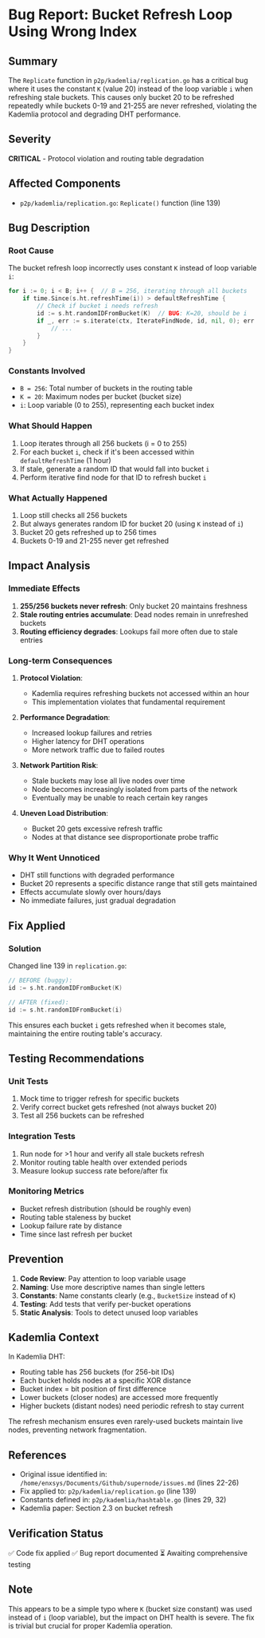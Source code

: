 # Bug Report: Bucket Refresh Loop Using Wrong Index

## Summary
The `Replicate` function in `p2p/kademlia/replication.go` has a critical bug where it uses the constant `K` (value 20) instead of the loop variable `i` when refreshing stale buckets. This causes only bucket 20 to be refreshed repeatedly while buckets 0-19 and 21-255 are never refreshed, violating the Kademlia protocol and degrading DHT performance.

## Severity
**CRITICAL** - Protocol violation and routing table degradation

## Affected Components
- `p2p/kademlia/replication.go`: `Replicate()` function (line 139)

## Bug Description

### Root Cause
The bucket refresh loop incorrectly uses constant `K` instead of loop variable `i`:

```go
for i := 0; i < B; i++ {  // B = 256, iterating through all buckets
    if time.Since(s.ht.refreshTime(i)) > defaultRefreshTime {
        // Check if bucket i needs refresh
        id := s.ht.randomIDFromBucket(K)  // BUG: K=20, should be i
        if _, err := s.iterate(ctx, IterateFindNode, id, nil, 0); err != nil {
            // ...
        }
    }
}
```

### Constants Involved
- `B = 256`: Total number of buckets in the routing table
- `K = 20`: Maximum nodes per bucket (bucket size)
- `i`: Loop variable (0 to 255), representing each bucket index

### What Should Happen
1. Loop iterates through all 256 buckets (i = 0 to 255)
2. For each bucket `i`, check if it's been accessed within `defaultRefreshTime` (1 hour)
3. If stale, generate a random ID that would fall into bucket `i`
4. Perform iterative find node for that ID to refresh bucket `i`

### What Actually Happened
1. Loop still checks all 256 buckets
2. But always generates random ID for bucket 20 (using `K` instead of `i`)
3. Bucket 20 gets refreshed up to 256 times
4. Buckets 0-19 and 21-255 never get refreshed

## Impact Analysis

### Immediate Effects
1. **255/256 buckets never refresh**: Only bucket 20 maintains freshness
2. **Stale routing entries accumulate**: Dead nodes remain in unrefreshed buckets
3. **Routing efficiency degrades**: Lookups fail more often due to stale entries

### Long-term Consequences

1. **Protocol Violation**:
   - Kademlia requires refreshing buckets not accessed within an hour
   - This implementation violates that fundamental requirement

2. **Performance Degradation**:
   - Increased lookup failures and retries
   - Higher latency for DHT operations
   - More network traffic due to failed routes

3. **Network Partition Risk**:
   - Stale buckets may lose all live nodes over time
   - Node becomes increasingly isolated from parts of the network
   - Eventually may be unable to reach certain key ranges

4. **Uneven Load Distribution**:
   - Bucket 20 gets excessive refresh traffic
   - Nodes at that distance see disproportionate probe traffic

### Why It Went Unnoticed
- DHT still functions with degraded performance
- Bucket 20 represents a specific distance range that still gets maintained
- Effects accumulate slowly over hours/days
- No immediate failures, just gradual degradation

## Fix Applied

### Solution
Changed line 139 in `replication.go`:

```go
// BEFORE (buggy):
id := s.ht.randomIDFromBucket(K)

// AFTER (fixed):
id := s.ht.randomIDFromBucket(i)
```

This ensures each bucket `i` gets refreshed when it becomes stale, maintaining the entire routing table's accuracy.

## Testing Recommendations

### Unit Tests
1. Mock time to trigger refresh for specific buckets
2. Verify correct bucket gets refreshed (not always bucket 20)
3. Test all 256 buckets can be refreshed

### Integration Tests
1. Run node for >1 hour and verify all stale buckets refresh
2. Monitor routing table health over extended periods
3. Measure lookup success rate before/after fix

### Monitoring Metrics
- Bucket refresh distribution (should be roughly even)
- Routing table staleness by bucket
- Lookup failure rate by distance
- Time since last refresh per bucket

## Prevention
1. **Code Review**: Pay attention to loop variable usage
2. **Naming**: Use more descriptive names than single letters
3. **Constants**: Name constants clearly (e.g., `BucketSize` instead of `K`)
4. **Testing**: Add tests that verify per-bucket operations
5. **Static Analysis**: Tools to detect unused loop variables

## Kademlia Context
In Kademlia DHT:
- Routing table has 256 buckets (for 256-bit IDs)
- Each bucket holds nodes at a specific XOR distance
- Bucket index = bit position of first difference
- Lower buckets (closer nodes) are accessed more frequently
- Higher buckets (distant nodes) need periodic refresh to stay current

The refresh mechanism ensures even rarely-used buckets maintain live nodes, preventing network fragmentation.

## References
- Original issue identified in: `/home/enxsys/Documents/Github/supernode/issues.md` (lines 22-26)
- Fix applied to: `p2p/kademlia/replication.go` (line 139)
- Constants defined in: `p2p/kademlia/hashtable.go` (lines 29, 32)
- Kademlia paper: Section 2.3 on bucket refresh

## Verification Status
✅ Code fix applied
✅ Bug report documented
⏳ Awaiting comprehensive testing

## Note
This appears to be a simple typo where `K` (bucket size constant) was used instead of `i` (loop variable), but the impact on DHT health is severe. The fix is trivial but crucial for proper Kademlia operation.